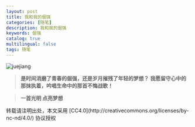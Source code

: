 ```yaml
---
layout: post
title: 我和我的倔强
categories: [随笔]
description: 我和我的倔强
keywords: 倔强
catalog: true
multilingual: false
tags: 随笔
---
```


![juejiang](https://oss.link/markdown/hexo_jujiang.png)

> **是时间消磨了青春的倔强，还是岁月摧残了年轻的梦想？**
> **我愿留守心中的那抹执着，吟唱生命中的那首不悔战歌！**

<!--more-->

> **一首光明 点亮梦想**

<audio  autoplay="autoplay">

  <source src="https://oss.link/markdown/hexo_music_guangming.mp3" type="audio/mpeg" />
Your browser does not support the audio element.
</audio>
转载请注明出处，本文采用 [CC4.0](http://creativecommons.org/licenses/by-nc-nd/4.0/) 协议授权
